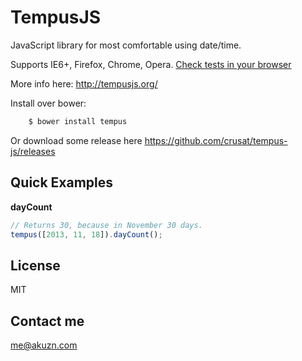 TempusJS
========

JavaScript library for most comfortable using date/time.

Supports IE6+, Firefox, Chrome, Opera. [Check tests in your browser](http://tempusjs.org/tests/index.html)

More info here: http://tempusjs.org/

Install over bower:

```bash
    $ bower install tempus
```
Or download some release here https://github.com/crusat/tempus-js/releases

Quick Examples
--------------

**dayCount**

```js
// Returns 30, because in November 30 days.
tempus([2013, 11, 18]).dayCount();
```

License
-------

MIT

Contact me
----------

me@akuzn.com